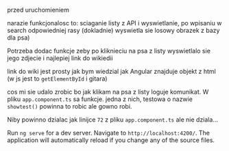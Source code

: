 przed uruchomieniem

narazie funkcjonalosc to: sciaganie listy z API i wyswietlanie, po wpisaniu w search odpowiedniej rasy (dokladnie) wyswietla sie losowy obrazek z bazy dla psa)


Potrzeba dodac funkcje zeby po kliknieciu na psa z listy wyswietlalo sie jego zdjecie i najlepiej link do wikiedii

link do wiki jest prosty jak bym wiedzial jak Angular znajduje objekt z html (w js jest to `getElementById` i gitara)

cos mi sie udalo zrobic bo jak klikam na psa z listy loguje komunikat. W pliku `app.component.ts` sa funkcje. jedna z nich, testowa o nazwie `showtest()` powinna to robic ale gowno robi. 

Niby powinno dzialac jak linijce `72` z pliku `app.component.ts` ale nie dziala...


Run `ng serve` for a dev server. Navigate to `http://localhost:4200/`. The application will automatically reload if you change any of the source files.
